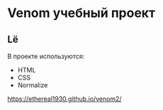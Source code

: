 # Venom учебный проект
## Lё
В проекте используются:
- HTML
- CSS
- Normalize

https://ethereal1930.github.io/venom2/
